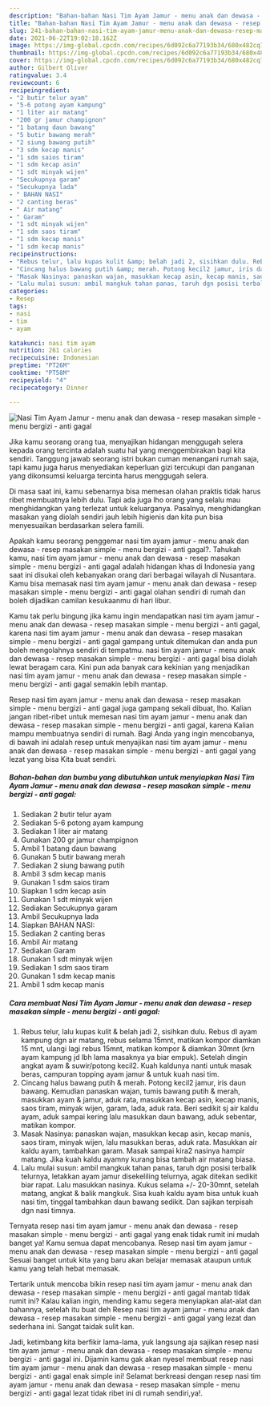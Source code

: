 ```yaml
---
description: "Bahan-bahan Nasi Tim Ayam Jamur - menu anak dan dewasa - resep masakan simple - menu bergizi - anti gagal yang lezat dan Mudah Dibuat"
title: "Bahan-bahan Nasi Tim Ayam Jamur - menu anak dan dewasa - resep masakan simple - menu bergizi - anti gagal yang lezat dan Mudah Dibuat"
slug: 241-bahan-bahan-nasi-tim-ayam-jamur-menu-anak-dan-dewasa-resep-masakan-simple-menu-bergizi-anti-gagal-yang-lezat-dan-mudah-dibuat
date: 2021-06-22T19:02:18.162Z
image: https://img-global.cpcdn.com/recipes/6d092c6a77193b34/680x482cq70/nasi-tim-ayam-jamur-menu-anak-dan-dewasa-resep-masakan-simple-menu-bergizi-anti-gagal-foto-resep-utama.jpg
thumbnail: https://img-global.cpcdn.com/recipes/6d092c6a77193b34/680x482cq70/nasi-tim-ayam-jamur-menu-anak-dan-dewasa-resep-masakan-simple-menu-bergizi-anti-gagal-foto-resep-utama.jpg
cover: https://img-global.cpcdn.com/recipes/6d092c6a77193b34/680x482cq70/nasi-tim-ayam-jamur-menu-anak-dan-dewasa-resep-masakan-simple-menu-bergizi-anti-gagal-foto-resep-utama.jpg
author: Gilbert Oliver
ratingvalue: 3.4
reviewcount: 6
recipeingredient:
- "2 butir telur ayam"
- "5-6 potong ayam kampung"
- "1 liter air matang"
- "200 gr jamur champignon"
- "1 batang daun bawang"
- "5 butir bawang merah"
- "2 siung bawang putih"
- "3 sdm kecap manis"
- "1 sdm saios tiram"
- "1 sdm kecap asin"
- "1 sdt minyak wijen"
- "Secukupnya garam"
- "Secukupnya lada"
- " BAHAN NASI"
- "2 canting beras"
- " Air matang"
- " Garam"
- "1 sdt minyak wijen"
- "1 sdm saos tiram"
- "1 sdm kecap manis"
- "1 sdm kecap manis"
recipeinstructions:
- "Rebus telur, lalu kupas kulit &amp; belah jadi 2, sisihkan dulu. Rebus dl ayam kampung dgn air matang, rebus selama 15mnt, matikan kompor diamkan 15 mnt, ulangi lagi rebus 15mnt, matikan kompor &amp; diamkan 30mnt (krn ayam kampung jd lbh lama masaknya ya biar empuk). Setelah dingin angkat ayam &amp; suwir/potong kecil2. Kuah kaldunya nanti untuk masak beras, campuran topping ayam jamur &amp; untuk kuah nasi tim."
- "Cincang halus bawang putih &amp; merah. Potong kecil2 jamur, iris daun bawang. Kemudian panaskan wajan, tumis bawang putih &amp; merah, masukkan ayam &amp; jamur, aduk rata, masukkan kecap asin, kecap manis, saos tiram, minyak wijen, garam, lada, aduk rata. Beri sedikit sj air kaldu ayam, aduk sampai kering lalu masukkan daun bawang, aduk sebentar, matikan kompor."
- "Masak Nasinya: panaskan wajan, masukkan kecap asin, kecap manis, saos tiram, minyak wijen, lalu masukkan beras, aduk rata. Masukkan air kaldu ayam, tambahkan garam. Masak sampai kira2 nasinya hampir matang. Jika kuah kaldu ayamny kurang bisa tambah air matang biasa."
- "Lalu mulai susun: ambil mangkuk tahan panas, taruh dgn posisi terbalik telurnya, letakkan ayam jamur disekeliling telurnya, agak ditekan sedikit biar rapat. Lalu masukkan nasinya. Kukus selama +/- 20-30mnt, setelah matang, angkat &amp; balik mangkuk. Sisa kuah kaldu ayam bisa untuk kuah nasi tim, tinggal tambahkan daun bawang sedikit. Dan sajikan terpisah dgn nasi timnya."
categories:
- Resep
tags:
- nasi
- tim
- ayam

katakunci: nasi tim ayam 
nutrition: 261 calories
recipecuisine: Indonesian
preptime: "PT26M"
cooktime: "PT58M"
recipeyield: "4"
recipecategory: Dinner

---
```



![Nasi Tim Ayam Jamur - menu anak dan dewasa - resep masakan simple - menu bergizi - anti gagal](https://img-global.cpcdn.com/recipes/6d092c6a77193b34/680x482cq70/nasi-tim-ayam-jamur-menu-anak-dan-dewasa-resep-masakan-simple-menu-bergizi-anti-gagal-foto-resep-utama.jpg)

Jika kamu seorang orang tua, menyajikan hidangan menggugah selera kepada orang tercinta adalah suatu hal yang menggembirakan bagi kita sendiri. Tanggung jawab seorang istri bukan cuman menangani rumah saja, tapi kamu juga harus menyediakan keperluan gizi tercukupi dan panganan yang dikonsumsi keluarga tercinta harus menggugah selera.

Di masa  saat ini, kamu sebenarnya bisa memesan olahan praktis tidak harus ribet membuatnya lebih dulu. Tapi ada juga lho orang yang selalu mau menghidangkan yang terlezat untuk keluarganya. Pasalnya, menghidangkan masakan yang diolah sendiri jauh lebih higienis dan kita pun bisa menyesuaikan berdasarkan selera famili. 



Apakah kamu seorang penggemar nasi tim ayam jamur - menu anak dan dewasa - resep masakan simple - menu bergizi - anti gagal?. Tahukah kamu, nasi tim ayam jamur - menu anak dan dewasa - resep masakan simple - menu bergizi - anti gagal adalah hidangan khas di Indonesia yang saat ini disukai oleh kebanyakan orang dari berbagai wilayah di Nusantara. Kamu bisa memasak nasi tim ayam jamur - menu anak dan dewasa - resep masakan simple - menu bergizi - anti gagal olahan sendiri di rumah dan boleh dijadikan camilan kesukaanmu di hari libur.

Kamu tak perlu bingung jika kamu ingin mendapatkan nasi tim ayam jamur - menu anak dan dewasa - resep masakan simple - menu bergizi - anti gagal, karena nasi tim ayam jamur - menu anak dan dewasa - resep masakan simple - menu bergizi - anti gagal gampang untuk ditemukan dan anda pun boleh mengolahnya sendiri di tempatmu. nasi tim ayam jamur - menu anak dan dewasa - resep masakan simple - menu bergizi - anti gagal bisa diolah lewat beragam cara. Kini pun ada banyak cara kekinian yang menjadikan nasi tim ayam jamur - menu anak dan dewasa - resep masakan simple - menu bergizi - anti gagal semakin lebih mantap.

Resep nasi tim ayam jamur - menu anak dan dewasa - resep masakan simple - menu bergizi - anti gagal juga gampang sekali dibuat, lho. Kalian jangan ribet-ribet untuk memesan nasi tim ayam jamur - menu anak dan dewasa - resep masakan simple - menu bergizi - anti gagal, karena Kalian mampu membuatnya sendiri di rumah. Bagi Anda yang ingin mencobanya, di bawah ini adalah resep untuk menyajikan nasi tim ayam jamur - menu anak dan dewasa - resep masakan simple - menu bergizi - anti gagal yang lezat yang bisa Kita buat sendiri.

<!--inarticleads1-->

##### Bahan-bahan dan bumbu yang dibutuhkan untuk menyiapkan Nasi Tim Ayam Jamur - menu anak dan dewasa - resep masakan simple - menu bergizi - anti gagal:

1. Sediakan 2 butir telur ayam
1. Sediakan 5-6 potong ayam kampung
1. Sediakan 1 liter air matang
1. Gunakan 200 gr jamur champignon
1. Ambil 1 batang daun bawang
1. Gunakan 5 butir bawang merah
1. Sediakan 2 siung bawang putih
1. Ambil 3 sdm kecap manis
1. Gunakan 1 sdm saios tiram
1. Siapkan 1 sdm kecap asin
1. Gunakan 1 sdt minyak wijen
1. Sediakan Secukupnya garam
1. Ambil Secukupnya lada
1. Siapkan  BAHAN NASI:
1. Sediakan 2 canting beras
1. Ambil  Air matang
1. Sediakan  Garam
1. Gunakan 1 sdt minyak wijen
1. Sediakan 1 sdm saos tiram
1. Gunakan 1 sdm kecap manis
1. Ambil 1 sdm kecap manis




<!--inarticleads2-->

##### Cara membuat Nasi Tim Ayam Jamur - menu anak dan dewasa - resep masakan simple - menu bergizi - anti gagal:

1. Rebus telur, lalu kupas kulit &amp; belah jadi 2, sisihkan dulu. Rebus dl ayam kampung dgn air matang, rebus selama 15mnt, matikan kompor diamkan 15 mnt, ulangi lagi rebus 15mnt, matikan kompor &amp; diamkan 30mnt (krn ayam kampung jd lbh lama masaknya ya biar empuk). Setelah dingin angkat ayam &amp; suwir/potong kecil2. Kuah kaldunya nanti untuk masak beras, campuran topping ayam jamur &amp; untuk kuah nasi tim.
1. Cincang halus bawang putih &amp; merah. Potong kecil2 jamur, iris daun bawang. Kemudian panaskan wajan, tumis bawang putih &amp; merah, masukkan ayam &amp; jamur, aduk rata, masukkan kecap asin, kecap manis, saos tiram, minyak wijen, garam, lada, aduk rata. Beri sedikit sj air kaldu ayam, aduk sampai kering lalu masukkan daun bawang, aduk sebentar, matikan kompor.
1. Masak Nasinya: panaskan wajan, masukkan kecap asin, kecap manis, saos tiram, minyak wijen, lalu masukkan beras, aduk rata. Masukkan air kaldu ayam, tambahkan garam. Masak sampai kira2 nasinya hampir matang. Jika kuah kaldu ayamny kurang bisa tambah air matang biasa.
1. Lalu mulai susun: ambil mangkuk tahan panas, taruh dgn posisi terbalik telurnya, letakkan ayam jamur disekeliling telurnya, agak ditekan sedikit biar rapat. Lalu masukkan nasinya. Kukus selama +/- 20-30mnt, setelah matang, angkat &amp; balik mangkuk. Sisa kuah kaldu ayam bisa untuk kuah nasi tim, tinggal tambahkan daun bawang sedikit. Dan sajikan terpisah dgn nasi timnya.




Ternyata resep nasi tim ayam jamur - menu anak dan dewasa - resep masakan simple - menu bergizi - anti gagal yang enak tidak rumit ini mudah banget ya! Kamu semua dapat mencobanya. Resep nasi tim ayam jamur - menu anak dan dewasa - resep masakan simple - menu bergizi - anti gagal Sesuai banget untuk kita yang baru akan belajar memasak ataupun untuk kamu yang telah hebat memasak.

Tertarik untuk mencoba bikin resep nasi tim ayam jamur - menu anak dan dewasa - resep masakan simple - menu bergizi - anti gagal mantab tidak rumit ini? Kalau kalian ingin, mending kamu segera menyiapkan alat-alat dan bahannya, setelah itu buat deh Resep nasi tim ayam jamur - menu anak dan dewasa - resep masakan simple - menu bergizi - anti gagal yang lezat dan sederhana ini. Sangat taidak sulit kan. 

Jadi, ketimbang kita berfikir lama-lama, yuk langsung aja sajikan resep nasi tim ayam jamur - menu anak dan dewasa - resep masakan simple - menu bergizi - anti gagal ini. Dijamin kamu gak akan nyesel membuat resep nasi tim ayam jamur - menu anak dan dewasa - resep masakan simple - menu bergizi - anti gagal enak simple ini! Selamat berkreasi dengan resep nasi tim ayam jamur - menu anak dan dewasa - resep masakan simple - menu bergizi - anti gagal lezat tidak ribet ini di rumah sendiri,ya!.

